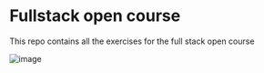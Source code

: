 # Fullstack open course
This repo contains all the exercises for the full stack open course

![image](https://user-images.githubusercontent.com/29662060/147323585-f23ddf00-d5a6-407b-9ada-157fec625c6a.png)

